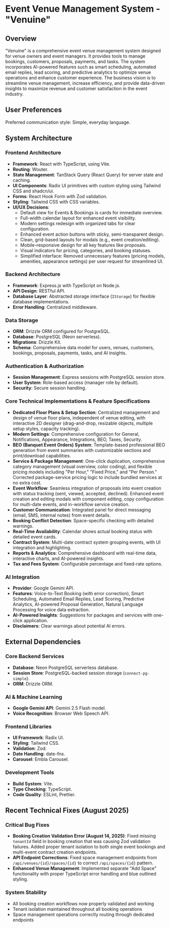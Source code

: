 # Event Venue Management System - "Venuine"

## Overview

"Venuine" is a comprehensive event venue management system designed for venue owners and event managers. It provides tools to manage bookings, customers, proposals, payments, and tasks. The system incorporates AI-powered features such as smart scheduling, automated email replies, lead scoring, and predictive analytics to optimize venue operations and enhance customer experience. The business vision is to streamline venue management, increase efficiency, and provide data-driven insights to maximize revenue and customer satisfaction in the event industry.

## User Preferences

Preferred communication style: Simple, everyday language.

## System Architecture

### Frontend Architecture
- **Framework**: React with TypeScript, using Vite.
- **Routing**: Wouter.
- **State Management**: TanStack Query (React Query) for server state and caching.
- **UI Components**: Radix UI primitives with custom styling using Tailwind CSS and shadcn/ui.
- **Forms**: React Hook Form with Zod validation.
- **Styling**: Tailwind CSS with CSS variables.
- **UI/UX Decisions**:
    - Default view for Events & Bookings is cards for immediate overview.
    - Full-width calendar layout for enhanced event visibility.
    - Modern settings redesign with organized tabs for clear configuration.
    - Enhanced event action buttons with sticky, semi-transparent design.
    - Clean, grid-based layouts for modals (e.g., event creation/editing).
    - Mobile-responsive design for all key features like proposals.
    - Visual indicators for pricing, categories, and booking statuses.
    - Simplified interface: Removed unnecessary features (pricing models, amenities, appearance settings) per user request for streamlined UI.

### Backend Architecture
- **Framework**: Express.js with TypeScript on Node.js.
- **API Design**: RESTful API.
- **Database Layer**: Abstracted storage interface (`IStorage`) for flexible database implementations.
- **Error Handling**: Centralized middleware.

### Data Storage
- **ORM**: Drizzle ORM configured for PostgreSQL.
- **Database**: PostgreSQL (Neon serverless).
- **Migrations**: Drizzle Kit.
- **Schema**: Comprehensive data model for users, venues, customers, bookings, proposals, payments, tasks, and AI insights.

### Authentication & Authorization
- **Session Management**: Express sessions with PostgreSQL session store.
- **User System**: Role-based access (manager role by default).
- **Security**: Secure session handling.

### Core Technical Implementations & Feature Specifications
- **Dedicated Floor Plans & Setup Section**: Centralized management and design of venue floor plans, independent of venue editing, with interactive 2D designer (drag-and-drop, resizable objects, multiple setup styles, capacity tracking).
- **Modern Settings**: Comprehensive configuration for General, Notifications, Appearance, Integrations, BEO, Taxes, Security.
- **BEO (Banquet Event Orders) System**: Template-based professional BEO generation from event summaries with customizable sections and print/download capabilities.
- **Service & Package Management**: One-click duplication, comprehensive category management (visual overview, color coding), and flexible pricing models including "Per Hour," "Fixed Price," and "Per Person." Corrected package-service pricing logic to include bundled services at no extra cost.
- **Event Workflow**: Seamless integration of proposals into event creation with status tracking (sent, viewed, accepted, declined). Enhanced event creation and editing modals with component editing, copy configuration for multi-date events, and in-workflow service creation.
- **Customer Communication**: Integrated panel for direct messaging (email, SMS, internal notes) from event details.
- **Booking Conflict Detection**: Space-specific checking with detailed warnings.
- **Real-Time Availability**: Calendar shows actual booking status with detailed event cards.
- **Contract System**: Multi-date contract system grouping events, with UI integration and highlighting.
- **Reports & Analytics**: Comprehensive dashboard with real-time data, interactive charts, and AI-powered insights.
- **Tax and Fees System**: Configurable percentage and fixed-rate options.

### AI Integration
- **Provider**: Google Gemini API.
- **Features**: Voice-to-Text Booking (with error correction), Smart Scheduling, Automated Email Replies, Lead Scoring, Predictive Analytics, AI-powered Proposal Generation, Natural Language Processing for voice data extraction.
- **AI-Powered Insights**: Suggestions for packages and services with one-click application.
- **Disclaimers**: Clear warnings about potential AI errors.

## External Dependencies

### Core Backend Services
- **Database**: Neon PostgreSQL serverless database.
- **Session Store**: PostgreSQL-backed session storage (`connect-pg-simple`).
- **ORM**: Drizzle ORM.

### AI & Machine Learning
- **Google Gemini API**: Gemini 2.5 Flash model.
- **Voice Recognition**: Browser Web Speech API.

### Frontend Libraries
- **UI Framework**: Radix UI.
- **Styling**: Tailwind CSS.
- **Validation**: Zod.
- **Date Handling**: date-fns.
- **Carousel**: Embla Carousel.

### Development Tools
- **Build System**: Vite.
- **Type Checking**: TypeScript.
- **Code Quality**: ESLint, Prettier.

## Recent Technical Fixes (August 2025)

### Critical Bug Fixes
- **Booking Creation Validation Error (August 14, 2025)**: Fixed missing `tenantId` field in booking creation that was causing Zod validation failures. Added proper tenant isolation to both single event bookings and multi-event contract creation endpoints.
- **API Endpoint Corrections**: Fixed space management endpoints from `/api/venues/{id}/spaces/{id}` to correct `/api/spaces/{id}` pattern.
- **Enhanced Venue Management**: Implemented separate "Add Space" functionality with proper TypeScript error handling and blue outlined styling.

### System Stability
- All booking creation workflows now properly validated and working
- Tenant isolation maintained throughout all booking operations
- Space management operations correctly routing through dedicated endpoints